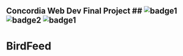 ## Concordia Web Dev Final Project ## ![badge1](https://img.shields.io/badge/Front--end-React-blue) ![badge2](https://img.shields.io/badge/Back--end-Node.js-green) ![badge1](https://img.shields.io/badge/MongoDB-important)

# BirdFeed


